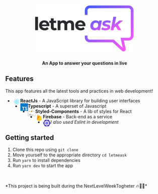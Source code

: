 <h1 align="center">
  <br>
  <img src="./src/assets/images/logo.svg"/>
  <br>
 </h1>
 
<h4 align="center">An App to answer your questions in live</h4>

## Features
This app features all the latest tools and practices in web development!
 - <img align="left" alt="Typescript" width="24px" src="https://raw.githubusercontent.com/github/explore/80688e429a7d4ef2fca1e82350fe8e3517d3494d/topics/react/react.png" />**ReactJs** - A JavaScript library for building user interfaces
 - <img align="left" alt="Typescript" width="24px" src="https://raw.githubusercontent.com/github/explore/80688e429a7d4ef2fca1e82350fe8e3517d3494d/topics/typescript/typescript.png" />**Typescript** - A superset of Javascript
 - <img align="left" alt="Typescript" width="24px" src="https://raw.githubusercontent.com/github/explore/80688e429a7d4ef2fca1e82350fe8e3517d3494d/topics/styled-components/styled-components.png" />**Styled-Components** - A lib of styles for React
 - <img align="left" alt="Typescript" width="24px" src="https://raw.githubusercontent.com/github/explore/80688e429a7d4ef2fca1e82350fe8e3517d3494d/topics/firebase/firebase.png" />**Firebase** - Back-end as a service
 - <img align="left" alt="Typescript" width="24px" src="https://raw.githubusercontent.com/github/explore/80688e429a7d4ef2fca1e82350fe8e3517d3494d/topics/eslint/eslint.png" /> _I also used Eslint in development_
 

## Getting started

1. Clone this repo using `git clone`
2. Move yourself to the appropriate directory `cd letmeask`<br />
3. Run `yarn` to install dependencies<br />
4. Run `yarn dev` to start the app
<br>
<br>
*This project is being built during the NextLevelWeekTogheter 🔥👨‍💻*
